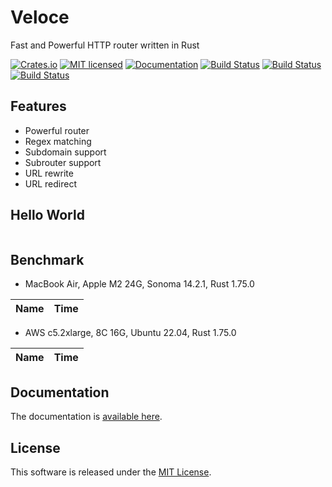 Veloce
==========================

Fast and Powerful HTTP router written in Rust

[![Crates.io][crates-badge]][crates-url]
[![MIT licensed][license-badge]][license-url]
[![Documentation][document-badge]][document-url]
[![Build Status][macos-badge]][macos-url]
[![Build Status][linux-badge]][linux-url]
[![Build Status][windows-badge]][windows-url]

[crates-badge]: https://img.shields.io/crates/v/veloce.svg
[crates-url]: https://crates.io/crates/veloce
[license-badge]: https://img.shields.io/badge/license-MIT-blue.svg
[license-url]: https://github.com/chensoft/veloce?tab=MIT-1-ov-file
[document-badge]: https://docs.rs/veloce/badge.svg
[document-url]: https://docs.rs/veloce
[macos-badge]: https://github.com/chensoft/veloce/actions/workflows/macos.yml/badge.svg
[macos-url]: https://github.com/chensoft/veloce/actions/workflows/macos.yml
[linux-badge]: https://github.com/chensoft/veloce/actions/workflows/linux.yml/badge.svg
[linux-url]: https://github.com/chensoft/veloce/actions/workflows/linux.yml
[windows-badge]: https://github.com/chensoft/veloce/actions/workflows/windows.yml/badge.svg
[windows-url]: https://github.com/chensoft/veloce/actions/workflows/windows.yml

## Features

- Powerful router
- Regex matching
- Subdomain support
- Subrouter support
- URL rewrite
- URL redirect

## Hello World

```rust
```

## Benchmark

- MacBook Air, Apple M2 24G, Sonoma 14.2.1, Rust 1.75.0

| Name              |              Time               |
|:------------------|:-------------------------------:|

- AWS c5.2xlarge, 8C 16G, Ubuntu 22.04, Rust 1.75.0

| Name              |              Time               |
|:------------------|:-------------------------------:|

## Documentation

The documentation is [available here](https://docs.rs/veloce).

## License

This software is released under the [MIT License](https://github.com/chensoft/veloce?tab=MIT-1-ov-file).